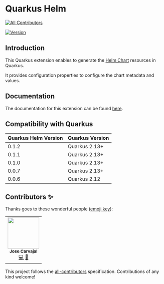 # Quarkus Helm
<!-- ALL-CONTRIBUTORS-BADGE:START - Do not remove or modify this section -->
[![All Contributors](https://img.shields.io/badge/all_contributors-1-orange.svg?style=flat-square)](#contributors-)
<!-- ALL-CONTRIBUTORS-BADGE:END -->

[![Version](https://img.shields.io/maven-central/v/io.quarkiverse.helm/quarkus-helm?logo=apache-maven&style=flat-square)](https://search.maven.org/artifact/io.quarkiverse.helm/quarkus-helm)

## Introduction

This Quarkus extension enables to generate the [Helm Chart](https://helm.sh/) resources in Quarkus.

It provides configuration properties to configure the chart metadata and values.

## Documentation

The documentation for this extension can be found [here](https://quarkiverse.github.io/quarkiverse-docs/quarkus-helm/dev/index.html).

## Compatibility with Quarkus

| Quarkus Helm Version  | Quarkus Version |
|---|---|
| 0.1.2  | Quarkus 2.13+ |
| 0.1.1  | Quarkus 2.13+ |
| 0.1.0  | Quarkus 2.13+ |
| 0.0.7  | Quarkus 2.13+ |
| 0.0.6  | Quarkus 2.12 |

## Contributors ✨

Thanks goes to these wonderful people ([emoji key](https://allcontributors.org/docs/en/emoji-key)):

<!-- ALL-CONTRIBUTORS-LIST:START - Do not remove or modify this section -->
<!-- prettier-ignore-start -->
<!-- markdownlint-disable -->
<table>
  <tr>
    <td align="center"><a href="https://github.com/Sgitario"><img src="https://avatars.githubusercontent.com/u/6310047?v=4&s=100" width="100px;" alt=""/><br /><sub><b>Jose Carvajal</b></sub></a><br /><a href="https://github.com/quarkiverse/quarkus-helm/commits?author=Sgitario" title="Code">💻</a> <a href="#maintenance-sgitario" title="Maintenance">🚧</a></td>
  </tr>
</table>

<!-- markdownlint-restore -->
<!-- prettier-ignore-end -->

<!-- ALL-CONTRIBUTORS-LIST:END -->

This project follows the [all-contributors](https://github.com/all-contributors/all-contributors) specification. Contributions of any kind welcome!
